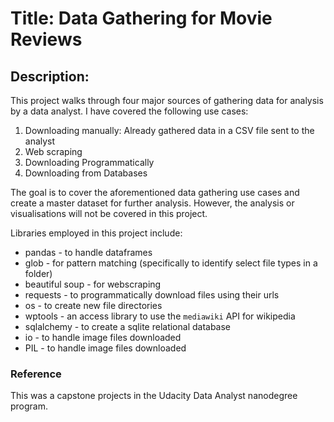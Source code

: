 # Title: Data Gathering for Movie Reviews

## Description:

This project walks through four major sources of gathering data for analysis by a data analyst.
I have covered the following use cases:
1. Downloading manually: Already gathered data in a CSV file sent to the analyst
2. Web scraping
3. Downloading Programmatically
4. Downloading from Databases

The goal is to cover the aforementioned data gathering use cases and create a master dataset for further analysis. However, the analysis or visualisations will not be covered in this project. 

Libraries employed in this project include: 

- pandas - to handle dataframes
- glob - for pattern matching (specifically to identify select file types in a folder)
- beautiful soup - for webscraping
- requests - to programmatically download files using their urls
- os - to create new file directories
- wptools - an access library to use the `mediawiki` API for wikipedia
- sqlalchemy - to create a sqlite relational database
- io - to handle image files downloaded
- PIL - to handle image files downloaded

### Reference 

This was a capstone projects in the Udacity Data Analyst nanodegree program.
